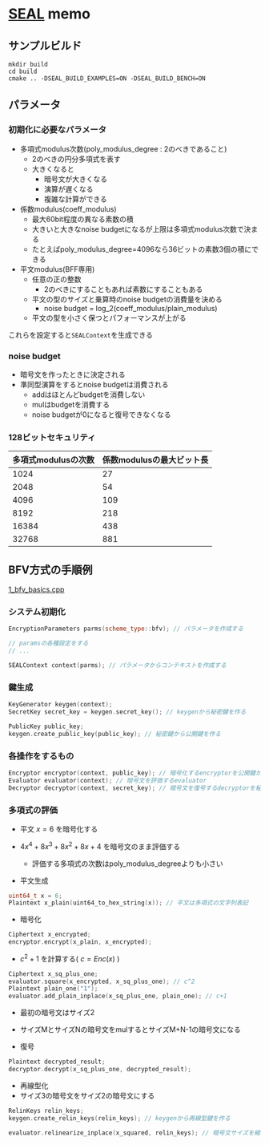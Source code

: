 # [SEAL](https://github.com/microsoft/SEAL) memo

## サンプルビルド

```
mkdir build
cd build
cmake .. -DSEAL_BUILD_EXAMPLES=ON -DSEAL_BUILD_BENCH=ON
```

## パラメータ
### 初期化に必要なパラメータ

- 多項式modulus次数(poly_modulus_degree : 2のべきであること)
  - 2のべきの円分多項式を表す
  - 大きくなると
    - 暗号文が大きくなる
    - 演算が遅くなる
    - 複雑な計算ができる
- 係数modulus(coeff_modulus)
  - 最大60bit程度の異なる素数の積
  - 大きいと大きなnoise budgetになるが上限は多項式modulus次数で決まる
  - たとえばpoly_modulus_degree=4096なら36ビットの素数3個の積にできる
- 平文modulus(BFF専用)
  - 任意の正の整数
    - 2のべきにすることもあれば素数にすることもある
  - 平文の型のサイズと乗算時のnoise budgetの消費量を決める
    - noise budget = log_2(coeff_modulus/plain_modulus)
  - 平文の型を小さく保つとパフォーマンスが上がる

これらを設定すると`SEALContext`を生成できる

### noise budget
- 暗号文を作ったときに決定される
- 準同型演算をするとnoise budgetは消費される
  - addはほとんどbudgetを消費しない
  - mulはbudgetを消費する
  - noise budgetが0になると復号できなくなる

### 128ビットセキュリティ

多項式modulusの次数|係数modulusの最大ビット長
-|-
1024 | 27
2048 | 54
4096 | 109
8192 | 218
16384| 438
32768| 881

## BFV方式の手順例
[1_bfv_basics.cpp](https://github.com/microsoft/SEAL/blob/main/native/examples/1_bfv_basics.cpp)

### システム初期化
```cpp
EncryptionParameters parms(scheme_type::bfv); // パラメータを作成する

// paramsの各種設定をする
// ...

SEALContext context(parms); // パラメータからコンテキストを作成する
```

### 鍵生成

```cpp
KeyGenerator keygen(context);
SecretKey secret_key = keygen.secret_key(); // keygenから秘密鍵を作る

PublicKey public_key;
keygen.create_public_key(public_key); // 秘密鍵から公開鍵を作る
```

### 各操作をするもの

```cpp
Encryptor encryptor(context, public_key); // 暗号化するencryptorを公開鍵から作る
Evaluator evaluator(context); // 暗号文を評価するevaluator
Decryptor decryptor(context, secret_key); // 暗号文を復号するdecryptorを秘密鍵から作る
```

### 多項式の評価

- 平文 $x = 6$ を暗号化する
- $4x^4 + 8x^3 + 8x^2 + 8x + 4$ を暗号文のまま評価する
  - 評価する多項式の次数はpoly_modulus_degreeよりも小さい

- 平文生成
```cpp
uint64_t x = 6;
Plaintext x_plain(uint64_to_hex_string(x)); // 平文は多項式の文字列表記
```
- 暗号化
```cpp
Ciphertext x_encrypted;
encryptor.encrypt(x_plain, x_encrypted);
```

- $c^2+1$ を計算する( $c=Enc(x)$ )
```cpp
Ciphertext x_sq_plus_one;
evaluator.square(x_encrypted, x_sq_plus_one); // c^2
Plaintext plain_one("1");
evaluator.add_plain_inplace(x_sq_plus_one, plain_one); // c+1
```
- 最初の暗号文はサイズ2
- サイズMとサイズNの暗号文をmulするとサイズM+N-1の暗号文になる

- 復号
```cpp
Plaintext decrypted_result;
decryptor.decrypt(x_sq_plus_one, decrypted_result);
```

- 再線型化
- サイズ3の暗号文をサイズ2の暗号文にする
```cpp
RelinKeys relin_keys;
keygen.create_relin_keys(relin_keys); // keygenから再線型鍵を作る

evaluator.relinearize_inplace(x_squared, relin_keys); // 暗号文サイズを縮小する
```
